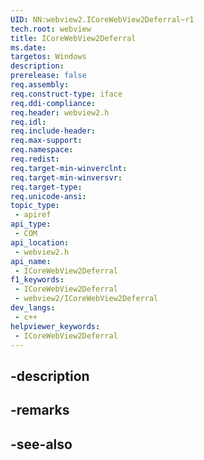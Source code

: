 ```yaml
---
UID: NN:webview2.ICoreWebView2Deferral~r1
tech.root: webview
title: ICoreWebView2Deferral
ms.date: 
targetos: Windows
description: 
prerelease: false
req.assembly: 
req.construct-type: iface
req.ddi-compliance: 
req.header: webview2.h
req.idl: 
req.include-header: 
req.max-support: 
req.namespace: 
req.redist: 
req.target-min-winverclnt: 
req.target-min-winversvr: 
req.target-type: 
req.unicode-ansi: 
topic_type:
 - apiref
api_type:
 - COM
api_location:
 - webview2.h
api_name:
 - ICoreWebView2Deferral
f1_keywords:
 - ICoreWebView2Deferral
 - webview2/ICoreWebView2Deferral
dev_langs:
 - c++
helpviewer_keywords:
 - ICoreWebView2Deferral
---
```


## -description

## -remarks

## -see-also


